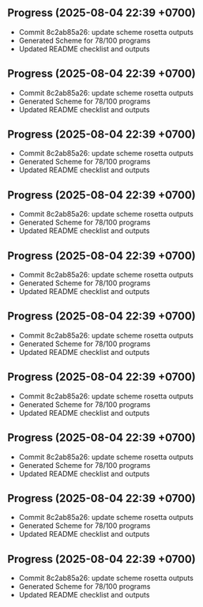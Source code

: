 ## Progress (2025-08-04 22:39 +0700)
- Commit 8c2ab85a26: update scheme rosetta outputs
- Generated Scheme for 78/100 programs
- Updated README checklist and outputs

## Progress (2025-08-04 22:39 +0700)
- Commit 8c2ab85a26: update scheme rosetta outputs
- Generated Scheme for 78/100 programs
- Updated README checklist and outputs

## Progress (2025-08-04 22:39 +0700)
- Commit 8c2ab85a26: update scheme rosetta outputs
- Generated Scheme for 78/100 programs
- Updated README checklist and outputs

## Progress (2025-08-04 22:39 +0700)
- Commit 8c2ab85a26: update scheme rosetta outputs
- Generated Scheme for 78/100 programs
- Updated README checklist and outputs

## Progress (2025-08-04 22:39 +0700)
- Commit 8c2ab85a26: update scheme rosetta outputs
- Generated Scheme for 78/100 programs
- Updated README checklist and outputs

## Progress (2025-08-04 22:39 +0700)
- Commit 8c2ab85a26: update scheme rosetta outputs
- Generated Scheme for 78/100 programs
- Updated README checklist and outputs

## Progress (2025-08-04 22:39 +0700)
- Commit 8c2ab85a26: update scheme rosetta outputs
- Generated Scheme for 78/100 programs
- Updated README checklist and outputs

## Progress (2025-08-04 22:39 +0700)
- Commit 8c2ab85a26: update scheme rosetta outputs
- Generated Scheme for 78/100 programs
- Updated README checklist and outputs

## Progress (2025-08-04 22:39 +0700)
- Commit 8c2ab85a26: update scheme rosetta outputs
- Generated Scheme for 78/100 programs
- Updated README checklist and outputs

## Progress (2025-08-04 22:39 +0700)
- Commit 8c2ab85a26: update scheme rosetta outputs
- Generated Scheme for 78/100 programs
- Updated README checklist and outputs

